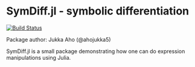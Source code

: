 # SymDiff.jl - symbolic differentiation

[![Build Status][travis-img]][travis-url]

Package author: Jukka Aho (@ahojukka5)

SymDiff.jl is a small package demonstrating how one can do expression
manipulations using Julia.

[travis-img]: https://travis-ci.org/ahojukka5/SymDiff.jl.svg?branch=master
[travis-url]: https://travis-ci.org/ahojukka5/SymDiff.jl
